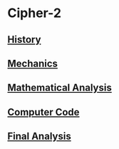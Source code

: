 # Cipher-2

## [History](history.md)

## [Mechanics]()

## [Mathematical Analysis]()

## [Computer Code]()

## [Final Analysis]()
